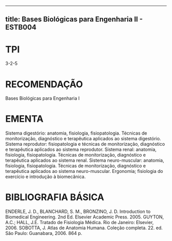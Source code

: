
---
title: Bases Biológicas para Engenharia II - ESTB004 
---

# TPI

3-2-5

# RECOMENDAÇÃO

Bases Biológicas para Engenharia I

# EMENTA

Sistema digestório: anatomia, fisiologia, fisiopatologia. Técnicas de monitorização, diagnóstico e terapêutica aplicados ao sistema digestório. Sistema reprodutor: fisiopatologia e técnicas de monitorização, diagnóstico e terapêutica aplicados ao sistema reprodutor. Sistema renal: anatomia, fisiologia, fisiopatologia. Técnicas de monitorização, diagnóstico e terapêutica aplicados ao sistema renal. Sistema neuro-muscular: anatomia, fisiologia, fisiopatologia. Técnicas de monitorização, diagnóstico e terapêutica aplicados ao sistema neuro-muscular. Ergonomia; fisiologia do exercício e introdução à biomecânica.

# BIBLIOGRAFIA BÁSICA

ENDERLE, J. D., BLANCHARD, S. M., BRONZINO, J. D. Introduction to Biomedical Engineering. 2nd Ed. Elsevier Academic Press. 2005.
GUYTON, A.C.; HALL, J.E. Tratado de Fisiologia Médica. Rio de Janeiro: Elsevier, 2006.
SOBOTTA, J. Atlas de Anatomia Humana. Coleção completa. 22. ed. São Paulo: Guanabara, 2006. 864 p.
        